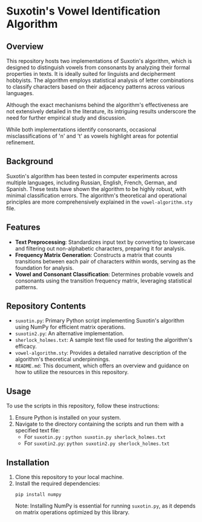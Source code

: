 # Suxotin's Vowel Identification Algorithm

## Overview
This repository hosts two implementations of Suxotin's algorithm, which is designed to distinguish vowels from consonants by analyzing their formal properties in texts. It is ideally suited for linguists and decipherment hobbyists. The algorithm employs statistical analysis of letter combinations to classify characters based on their adjacency patterns across various languages.

Although the exact mechanisms behind the algorithm's effectiveness are not extensively detailed in the literature, its intriguing results underscore the need for further empirical study and discussion.

While both implementations identify consonants, occasional misclassifications of 'n' and 't' as vowels highlight areas for potential refinement.

## Background
Suxotin's algorithm has been tested in computer experiments across multiple languages, including Russian, English, French, German, and Spanish. These tests have shown the algorithm to be highly robust, with minimal classification errors. The algorithm's theoretical and operational principles are more comprehensively explained in the `vowel-algorithm.sty` file.

## Features
- **Text Preprocessing**: Standardizes input text by converting to lowercase and filtering out non-alphabetic characters, preparing it for analysis.
- **Frequency Matrix Generation**: Constructs a matrix that counts transitions between each pair of characters within words, serving as the foundation for analysis.
- **Vowel and Consonant Classification**: Determines probable vowels and consonants using the transition frequency matrix, leveraging statistical patterns.

## Repository Contents
- `suxotin.py`: Primary Python script implementing Suxotin's algorithm using NumPy for efficient matrix operations.
- `suxotin2.py`: An alternative implementation.
- `sherlock_holmes.txt`: A sample text file used for testing the algorithm's efficacy.
- `vowel-algorithm.sty`: Provides a detailed narrative description of the algorithm's theoretical underpinnings.
- `README.md`: This document, which offers an overview and guidance on how to utilize the resources in this repository.

## Usage
To use the scripts in this repository, follow these instructions:
1. Ensure Python is installed on your system.
2. Navigate to the directory containing the scripts and run them with a specified text file:
   - For `suxotin.py` : `python suxotin.py sherlock_holmes.txt`
   - For `suxotin2.py`: `python suxotin2.py sherlock_holmes.txt`

## Installation
1. Clone this repository to your local machine.
2. Install the required dependencies:
   ```
   pip install numpy
   ```
   Note: Installing NumPy is essential for running `suxotin.py`, as it depends on matrix operations optimized by this library.